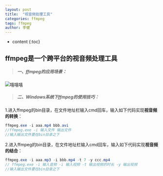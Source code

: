 ```yaml
---
layout: post
title:  "视音频处理工具"
categories: ffmpeg
tags: ffmpeg
author: 李健
---
```


* content
{:toc}
## ffmpeg是一个跨平台的视音频处理工具





>##### 一、ffmpeg的应用场景：
![嘻嘻嘻](/images/ffmpeg/ffmpeg.png)

>##### 二、Windows系统下ffmpeg的使用技巧：
1.进入ffmpeg的bin目录，在文件地址栏输入cmd回车，输入如下代码实现**视音频的转换**：
```java
ffmpeg.exe -i aaa.mp4 bbb.avi
//ffmpeg.exe -i 输入文件 输出文件
//输入输出文件要在bin目录之下
```
2.进入ffmpeg的bin目录，在文件地址栏输入cmd回车，输入如下代码实现**视音频的结合**：
```java
ffmpeg.exe -i aaa.mp3 -i bbb.mp4 -t 7 -y ccc.mp4
// ffmpeg.exe -i 输入音频 -i 输入视频 -t 输出视频的时长 -y 输出视频
//输入输出文件要在bin目录之下
```
